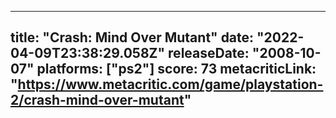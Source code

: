 
---
title: "Crash: Mind Over Mutant"
date: "2022-04-09T23:38:29.058Z"
releaseDate: "2008-10-07"
platforms: ["ps2"]
score: 73
metacriticLink: "https://www.metacritic.com/game/playstation-2/crash-mind-over-mutant"
---
